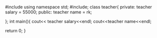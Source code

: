 #include <iostream>
using namespace std;
#include<string>;
class teacher{
private:
teacher salary = 55000;
public:
teacher name = rk;

};
int main(){
  cout<< teacher salary<<endl;
  cout<<teacher name<<endl;

  return 0;
}

                             
<!---
editorsportfolio/editorsportfolio is a ✨ special ✨ repository because its `README.md` (this file) appears on your GitHub profile.
You can click the Preview link to take a look at your changes.
--->
